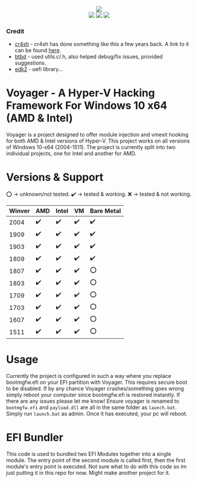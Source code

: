 <div align="center">
    <div>
        <img src="https://githacks.org/xerox/voyager/-/raw/bc07837aae126ed06130f7524e3f8464d2b3ca13/img/unknown.png"/>
    </div>
    <img src="https://githacks.org/xerox/voyager/-/raw/master/img/amd_badge.svg"/>
    <img src="https://githacks.org/xerox/voyager/-/raw/master/img/Intel-supported-green.svg"/>
    <img src="https://githacks.org/xerox/voyager/-/raw/master/img/2004--1511-supported-green.svg"/>
</div>

### Credit

* [cr4sh](https://blog.cr4.sh/) - cr4sh has done something like this a few years back. A link to it can be found [here](https://github.com/Cr4sh/s6_pcie_microblaze/tree/master/python/payloads/DmaBackdoorHv).
* [btbd](https://github.com/btbd) - used utils.c/.h, also helped debug/fix issues, provided suggestions.
* [edk2](https://github.com/tianocore/edk2) - uefi library...

# Voyager - A Hyper-V Hacking Framework For Windows 10 x64 (AMD & Intel)

Voyager is a project designed to offer module injection and vmexit hooking for both AMD & Intel versions of Hyper-V. This project works on all versions of Windows 10-x64 (2004-1511).
The project is currently split into two individual projects, one for Intel and another for AMD. 

# Versions & Support

:o: -> unknown/not tested.
:heavy_check_mark: -> tested & working.
:x: -> tested & not working.

| Winver | AMD     | Intel | VM | Bare Metal |
|--------|---------|-------|----|-------|
| 2004   | :heavy_check_mark: | :heavy_check_mark:      | :heavy_check_mark:   | :heavy_check_mark:      |
| 1909   | :heavy_check_mark:        | :heavy_check_mark:      | :heavy_check_mark:   | :heavy_check_mark:      |
| 1903   | :heavy_check_mark:        | :heavy_check_mark:      | :heavy_check_mark:   | :heavy_check_mark:      |
| 1809   | :heavy_check_mark:        | :heavy_check_mark:      | :heavy_check_mark:   | :heavy_check_mark:      |
| 1807   | :heavy_check_mark:        |  :heavy_check_mark:     | :heavy_check_mark:   | :o:      |
| 1803   | :heavy_check_mark:        | :heavy_check_mark:      | :heavy_check_mark:   | :o:      |
| 1709   | :heavy_check_mark:       | :heavy_check_mark:      | :heavy_check_mark:   |  :o:     |
| 1703   | :heavy_check_mark:        | :heavy_check_mark:      | :heavy_check_mark:   | :o:      |
| 1607   | :heavy_check_mark:        | :heavy_check_mark:      | :heavy_check_mark:   | :o:      |
| 1511   | :heavy_check_mark:        | :heavy_check_mark:      | :heavy_check_mark:   | :o:      |


# Usage

Currently the project is configured in such a way where you replace bootmgfw.efi on your EFI partition with Voyager. This requires secure boot to be disabled. If by any chance 
Voyager crashes/something goes wrong simply reboot your computer since bootmgfw.efi is restored instantly. If there are any issues please let me know!
Ensure voyager is renamed to `bootmgfw.efi` and `payload.dll` are all in the same folder as `launch.bat`. Simply run `launch.bat` as admin. Once it has executed, your pc will reboot.

# EFI Bundler

This code is used to bundled two EFI Modules together into a single module. The entry point of the second module is called first, then the first module's entry point is executed. Not sure what to do with this code so im just putting
it in this repo for now. Might make another project for it. 